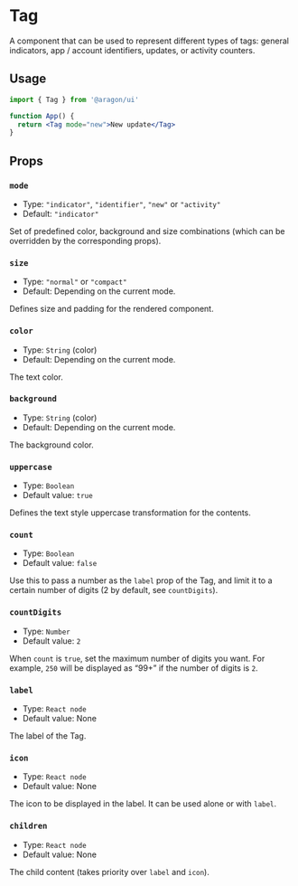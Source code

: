 # Tag

A component that can be used to represent different types of tags: general indicators, app / account identifiers, updates, or activity counters.

## Usage

```jsx
import { Tag } from '@aragon/ui'

function App() {
  return <Tag mode="new">New update</Tag>
}
```

## Props

### `mode`

- Type: `"indicator"`, `"identifier"`, `"new"` or `"activity"`
- Default: `"indicator"`

Set of predefined color, background and size combinations (which can be overridden by the corresponding props).

### `size`

- Type: `"normal"` or `"compact"`
- Default: Depending on the current mode.

Defines size and padding for the rendered component.

### `color`

- Type: `String` (color)
- Default: Depending on the current mode.

The text color.

### `background`

- Type: `String` (color)
- Default: Depending on the current mode.

The background color.

### `uppercase`

- Type: `Boolean`
- Default value: `true`

Defines the text style uppercase transformation for the contents.

### `count`

- Type: `Boolean`
- Default value: `false`

Use this to pass a number as the `label` prop of the Tag, and limit it to a certain number of digits (2 by default, see `countDigits`).

### `countDigits`

- Type: `Number`
- Default value: `2`

When `count` is `true`, set the maximum number of digits you want. For example, `250` will be displayed as “99+” if the number of digits is `2`.

### `label`

- Type: `React node`
- Default value: None

The label of the Tag.

### `icon`

- Type: `React node`
- Default value: None

The icon to be displayed in the label. It can be used alone or with `label`.

### `children`

- Type: `React node`
- Default value: None

The child content (takes priority over `label` and `icon`).
